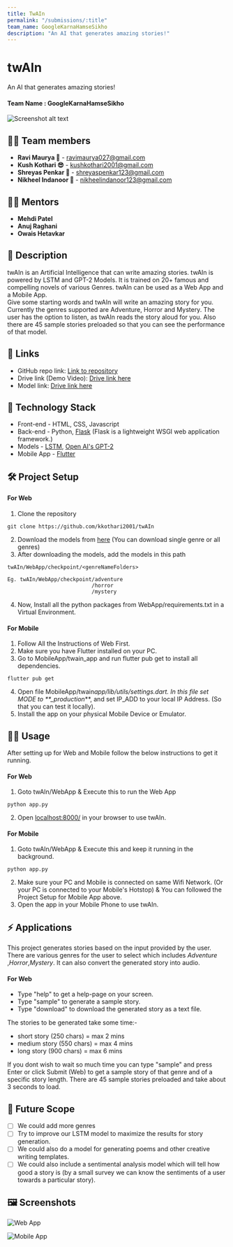 ```yaml
---
title: TwAIn
permalink: "/submissions/:title"
team_name: GoogleKarnaHamseSikho
description: "An AI that generates amazing stories!"
---
```


# **twAIn**

An AI that generates amazing stories!

#### Team Name : **GoogleKarnaHamseSikho**

![Screenshot alt text](https://drive.google.com/uc?export=view&id=1sR5qjHWHNf2pAYr_ZPLEqDBCwXmJVuNh)

## 👩‍💻 Team members

- **Ravi Maurya 🦉** - ravimaurya027@gmail.com
- **Kush Kothari 😎** - kushkothari2001@gmail.com
- **Shreyas Penkar 🦊** - shreyaspenkar123@gmail.com
- **Nikheel Indanoor 🦅** - nikheelindanoor123@gmail.com

## 👨‍🏫 Mentors

- **Mehdi Patel**
- **Anuj Raghani**
- **Owais Hetavkar**

## 📝 Description

twAIn is an Artificial Intelligence that can write amazing stories. twAIn is powered by LSTM and GPT-2 Models. It is trained on 20+ famous and compelling novels of various Genres. twAIn can be used as a Web App and a Mobile App.<br/>Give some starting words and twAIn will write an amazing story for you. Currently the genres supported are Adventure, Horror and Mystery. The user has the option to listen, as twAIn reads the story aloud for you. Also there are 45 sample stories preloaded so that you can see the performance of that model.

## 🔗 Links

- GitHub repo link: [Link to repository](https://github.com/kkothari2001/twAIn)
- Drive link (Demo Video): [Drive link here](https://drive.google.com/drive/folders/157-9lOdn5lImO3KYgIIfoL04XEfkUpTj?usp=sharing)
- Model link: [Drive link here](https://drive.google.com/drive/folders/1aTae2Nz3ctIhPW-yzAo_pExutF03Ec-N?usp=sharing)

## 🤖 Technology Stack

- Front-end - HTML, CSS, Javascript
- Back-end - Python, [Flask](https://flask.palletsprojects.com/en/1.1.x/) (Flask is a lightweight WSGI web application framework.)
- Models - [LSTM](https://en.wikipedia.org/wiki/Long_short-term_memory), [Open AI's GPT-2](https://openai.com/blog/better-language-models/)
- Mobile App - [Flutter](https://flutter.dev/)

## 🛠️ Project Setup

#### For Web

1. Clone the repository

```
git clone https://github.com/kkothari2001/twAIn
```

2. Download the models from [here](https://drive.google.com/drive/folders/1aTae2Nz3ctIhPW-yzAo_pExutF03Ec-N?usp=sharing) (You can download single genre or all genres)
3. After downloading the models, add the models in this path

```
twAIn/WebApp/checkpoint/<genreNameFolders>

Eg. twAIn/WebApp/checkpoint/adventure
                           /horror
                           /mystery
```

4. Now, Install all the python packages from WebApp/requirements.txt in a Virtual Environment.

#### For Mobile

1. Follow All the Instructions of Web First.
2. Make sure you have Flutter installed on your PC.
3. Go to MobileApp/twain_app and run flutter pub get to install all dependencies.

```
flutter pub get
```

4. Open file MobileApp/twain*app/lib/utils/settings.dart.
   In this file set MODE to \*\*\_production*\*\*, and set IP_ADD to your local IP Address. (So that you can test it locally).
5. Install the app on your physical Mobile Device or Emulator.

## 🏃‍♀️ Usage

After setting up for Web and Mobile follow the below instructions to get it running.

#### For Web

1. Goto twAIn/WebApp & Execute this to run the Web App

```
python app.py
```

2. Open [localhost:8000/](localhost:8000/) in your browser to use twAIn.

#### For Mobile

1. Goto twAIn/WebApp & Execute this and keep it running in the background.

```
python app.py
```

2. Make sure your PC and Mobile is connected on same Wifi Network. (Or your PC is connected to your Mobile's Hotstop) & You can followed the Project Setup for Mobile App above.
3. Open the app in your Mobile Phone to use twAIn.

## ⚡ Applications

This project generates stories based on the input provided by the user. There are various genres for the user to select which includes _Adventure_ ,_Horror_,_Mystery_.
It can also convert the generated story into audio.

#### For Web

- Type "help" to get a help-page on your screen.
- Type "sample" to generate a sample story.
- Type "download" to download the generated story as a text file.

The stories to be generated take some time:-

- short story (250 chars) = max 2 mins
- medium story (550 chars) = max 4 mins
- long story (900 chars) = max 6 mins

If you dont wish to wait so much time you can type "sample" and press Enter or click Submit (Web)
to get a sample story of that genre and of a specific story length.
There are 45 sample stories preloaded and take about 3 seconds to load.

## 🔮 Future Scope

- [ ] We could add more genres
- [ ] Try to improve our LSTM model to maximize the results for story generation.
- [ ] We could also do a model for generating poems and other creative writing templates.
- [ ] We could also include a sentimental analysis model which will tell how good a story is (by a small survey we can know the sentiments of a user towards a particular story).

## 🖼 Screenshots

![Web App](https://drive.google.com/uc?export=view&id=1JNdp6u6c2waackYbFuUYu9wlTa3jJmhD)

![Mobile App](https://drive.google.com/uc?export=view&id=1mv1-QscqL9SuohiMJahynXNqne28llg9)
